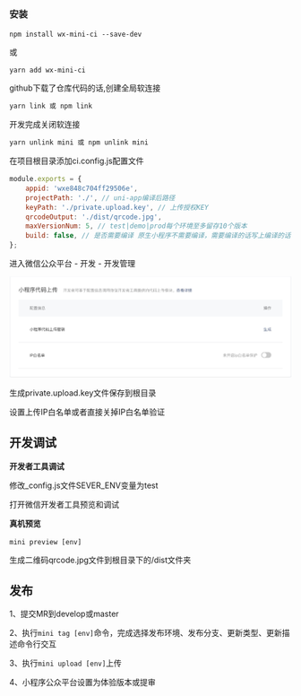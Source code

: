 ### 安装
```
npm install wx-mini-ci --save-dev
```
或
```
yarn add wx-mini-ci
```
github下载了仓库代码的话,创建全局软连接
```javascript
yarn link 或 npm link
```
开发完成关闭软连接
```javascript
yarn unlink mini 或 npm unlink mini
```
在项目根目录添加ci.config.js配置文件
```javascript
module.exports = {
    appid: 'wxe848c704ff29506e',
    projectPath: './', // uni-app编译后路径
    keyPath: './private.upload.key', // 上传授权KEY
    qrcodeOutput: './dist/qrcode.jpg',
    maxVersionNum: 5, // test|demo|prod每个环境至多留存10个版本
    build: false, // 是否需要编译 原生小程序不需要编译，需要编译的话写上编译的话，设置为true(目前默认为uni-app编译命令)
};
```
进入微信公众平台 - 开发 - 开发管理

![生成upload.key](assets/image/小程序代码上传key.jpg)

生成private.upload.key文件保存到根目录

设置上传IP白名单或者直接关掉IP白名单验证

## 开发调试
**开发者工具调试**

修改_config.js文件SEVER_ENV变量为test

打开微信开发者工具预览和调试

**真机预览**

```mini preview [env]```

生成二维码qrcode.jpg文件到根目录下的/dist文件夹

## 发布
1、提交MR到develop或master

2、执行```mini tag [env]```命令，完成选择发布环境、发布分支、更新类型、更新描述命令行交互

3、执行```mini upload [env]```上传

4、小程序公众平台设置为体验版本或提审


